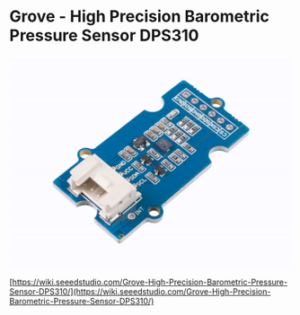 # Grove - High Precision Barometric Pressure Sensor DPS310

![](DPS310.jpg)

[https://wiki.seeedstudio.com/Grove-High-Precision-Barometric-Pressure-Sensor-DPS310/](https://wiki.seeedstudio.com/Grove-High-Precision-Barometric-Pressure-Sensor-DPS310/)